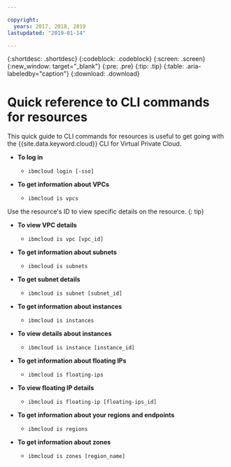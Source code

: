```yaml
---

copyright:
  years: 2017, 2018, 2019
lastupdated: "2019-01-14"

---
```


{:shortdesc: .shortdesc}
{:codeblock: .codeblock}
{:screen: .screen}
{:new_window: target="_blank"}
{:pre: .pre}
{:tip: .tip}
{:table: .aria-labeledby="caption"}
{:download: .download}

# Quick reference to CLI commands for resources

This quick guide to CLI commands for resources is useful to get going with the {{site.data.keyword.cloud}} CLI for Virtual Private Cloud.

* **To log in**

  * `ibmcloud login [-sso]`

* **To get information about VPCs**

  * `ibmcloud is vpcs`
  
Use the resource's ID to view specific details on the resource.
{: tip}

* **To view VPC details** 

  * `ibmcloud is vpc [vpc_id]` 

* **To get information about subnets** 

  * `ibmcloud is subnets`

* **To get subnet details**

  * `ibmcloud is subnet [subnet_id]`

* **To get information about instances**

  * `ibmcloud is instances` 

* **To view details about instances** 

  * `ibmcloud is instance [instance_id]`

* **To get information about floating IPs** 

  * `ibmcloud is floating-ips`  

* **To view floating IP details**

  * `ibmcloud is floating-ip [floating-ips_id]`

* **To get information about your regions and endpoints**

  * `ibmcloud is regions`

* **To get information about zones** 

  * `ibmcloud is zones [region_name]`
